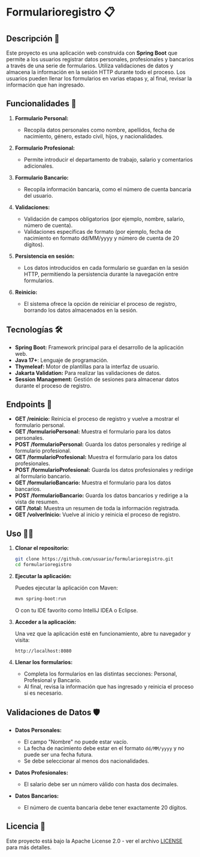 # Formularioregistro 📋

## Descripción 📌

Este proyecto es una aplicación web construida con **Spring Boot** que permite a los usuarios registrar datos personales, profesionales y bancarios a través de una serie de formularios. Utiliza validaciones de datos y almacena la información en la sesión HTTP durante todo el proceso. Los usuarios pueden llenar los formularios en varias etapas y, al final, revisar la información que han ingresado.

## Funcionalidades 🚀

1. **Formulario Personal:**
   - Recopila datos personales como nombre, apellidos, fecha de nacimiento, género, estado civil, hijos, y nacionalidades.
   
2. **Formulario Profesional:**
   - Permite introducir el departamento de trabajo, salario y comentarios adicionales.
   
3. **Formulario Bancario:**
   - Recopila información bancaria, como el número de cuenta bancaria del usuario.

4. **Validaciones:**
   - Validación de campos obligatorios (por ejemplo, nombre, salario, número de cuenta).
   - Validaciones específicas de formato (por ejemplo, fecha de nacimiento en formato dd/MM/yyyy y número de cuenta de 20 dígitos).

5. **Persistencia en sesión:**
   - Los datos introducidos en cada formulario se guardan en la sesión HTTP, permitiendo la persistencia durante la navegación entre formularios.

6. **Reinicio:**
   - El sistema ofrece la opción de reiniciar el proceso de registro, borrando los datos almacenados en la sesión.

## Tecnologías 🛠️

- **Spring Boot:** Framework principal para el desarrollo de la aplicación web.
- **Java 17+**: Lenguaje de programación.
- **Thymeleaf:** Motor de plantillas para la interfaz de usuario.
- **Jakarta Validation:** Para realizar las validaciones de datos.
- **Session Management:** Gestión de sesiones para almacenar datos durante el proceso de registro.

## Endpoints 🧭

- **GET /reinicio:** Reinicia el proceso de registro y vuelve a mostrar el formulario personal.
- **GET /formularioPersonal:** Muestra el formulario para los datos personales.
- **POST /formularioPersonal:** Guarda los datos personales y redirige al formulario profesional.
- **GET /formularioProfesional:** Muestra el formulario para los datos profesionales.
- **POST /formularioProfesional:** Guarda los datos profesionales y redirige al formulario bancario.
- **GET /formularioBancario:** Muestra el formulario para los datos bancarios.
- **POST /formularioBancario:** Guarda los datos bancarios y redirige a la vista de resumen.
- **GET /total:** Muestra un resumen de toda la información registrada.
- **GET /volverInicio:** Vuelve al inicio y reinicia el proceso de registro.

## Uso 🏃‍♂️

1. **Clonar el repositorio:**

   ```bash
   git clone https://github.com/usuario/formularioregistro.git
   cd formularioregistro
   ```

2. **Ejecutar la aplicación:**

   Puedes ejecutar la aplicación con Maven:

   ```bash
   mvn spring-boot:run
   ```

   O con tu IDE favorito como IntelliJ IDEA o Eclipse.

3. **Acceder a la aplicación:**
   
   Una vez que la aplicación esté en funcionamiento, abre tu navegador y visita:

   ```
   http://localhost:8080
   ```

4. **Llenar los formularios:**
   - Completa los formularios en las distintas secciones: Personal, Profesional y Bancario.
   - Al final, revisa la información que has ingresado y reinicia el proceso si es necesario.

## Validaciones de Datos 🛡️

- **Datos Personales:**
  - El campo "Nombre" no puede estar vacío.
  - La fecha de nacimiento debe estar en el formato `dd/MM/yyyy` y no puede ser una fecha futura.
  - Se debe seleccionar al menos dos nacionalidades.
  
- **Datos Profesionales:**
  - El salario debe ser un número válido con hasta dos decimales.
  
- **Datos Bancarios:**
  - El número de cuenta bancaria debe tener exactamente 20 dígitos.

## Licencia 📄

Este proyecto está bajo la Apache License 2.0 - ver el archivo [LICENSE](LICENSE) para más detalles.

